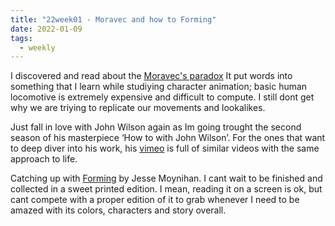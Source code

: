 ```yaml
---
title: "22week01 - Moravec and how to Forming"
date: 2022-01-09
tags:
  - weekly
---
```


I discovered and read about the [Moravec's paradox](https://en.wikipedia.org/wiki/Moravec%27s_paradox) It put words into something that I learn while studiying character animation; basic human locomotive is extremely expensive and difficult to compute. I still dont get why we are triying to replicate our movements and lookalikes.

Just fall in love with John Wilson again as Im going trought the second season of his masterpiece ‘How to with John Wilson’. For the ones that want to deep diver into his work, his [vimeo](https://vimeo.com/johnsmovies) is full of similar videos with the same approach to life.

Catching up with [Forming](https://jessemoynihan.com/) by Jesse Moynihan. I cant wait to be finished and collected in a sweet printed edition. I mean, reading it on a screen is ok, but cant compete with a proper edition of it to grab whenever I need to be amazed with its colors, characters and story overall.

